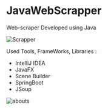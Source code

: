 # JavaWebScrapper
Web-scraper Developed using Java 

![Scrapper](https://user-images.githubusercontent.com/37189746/204319302-29d58a1b-2c84-4543-b4ca-d783a6fe2ac7.png)


Used Tools, FrameWorks, Libraries :

* IntelliJ IDEA
* JavaFX
* Scene Builder
* SpringBoot
* JSoup

![abouts](https://user-images.githubusercontent.com/37189746/204319395-858631e0-2806-4dfe-9e5c-e0658a022d67.png)



